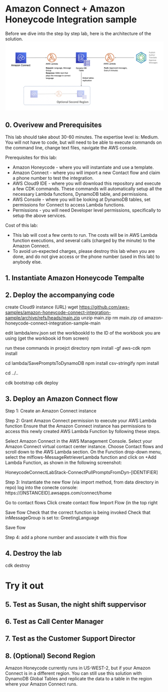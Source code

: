 # Amazon Connect + Amazon Honeycode Integration sample

Before we dive into the step by step lab, here is the architecture of the solution.
![Architecture Diagram](media/architecture-diagram.png)

## 0. Overivew and Prerequisites 
This lab should take about 30-60 minutes. The expertise level is: Medium. You will
not have to code, but will need to be able to execute commands on the command line, 
change text files, navigate the AWS console. 

Prerequisites for this lab:
- Amazon Honeycode - where you will instantiate and use a template.
- Amazon Connect - where you will import a new Contact flow and claim a phone number
  to test the integration.
- AWS Cloud9 IDE - where you will download this repository and execute a few CDK
  commands. These commands will automatically setup all the necessary Lambda 
  functions, DynamoDB table, and permissions.
- AWS Console - where you will be looking at DynamoDB tables, set permissions for 
  Connect to access Lambda functions.
- Permissions - you will need Developer level permissions, specifically to setup
  the above services.

Cost of this lab:
- This lab will cost a few cents to run. The costs will be in AWS Lambda function 
  executions, and several calls (charged by the minute) to the Amazon Connect.
- To avoid un-expected charges, please destroy this lab when you are done, and do not 
  give access or the phone number (used in this lab) to anybody else.

## 1. Instantiate Amazon Honeycode Tempalte 

## 2. Deploy the accompanying code

create Cloud9 instance (URL)
wget https://github.com/aws-samples/amazon-honeycode-connect-integration-sample/archive/refs/heads/main.zip
unzip main.zip
rm main.zip 
cd amazon-honeycode-connect-integration-sample-main

edit lambda/env.json
set the workbookId to the ID of the workbook you are using
(get the workbook id from screen)

run these commands in proejct directory
npm install -gf aws-cdk
npm install

cd lambda/SavePromptsToDynamoDB
npm install csv-stringify
npm install 


cd ../..

cdk bootstrap
cdk deploy





## 3. Deploy an Amazon Connect flow 

Step 1: Create an Amazon Connect instance 

Step 2: Grant Amazon Connect permission to execute your AWS Lambda function
Ensure that the Amazon Connect instance has permissions to access this newly created AWS Lambda Function by following these steps.

Select Amazon Connect in the AWS Management Console.
Select your Amazon Connect virtual contact center instance.
Choose Contact flows and scroll down to the AWS Lambda section.
On the Function drop-down menu, select the mlflows-MessageRetrieverLambda function and click on +Add Lambda Function, as shown in the following screenshot:

HoneycodeConnectLabStack-ConnectPullPromptsFromDyn-[IDENTIFIER]

Step 3: Instantiate the new flow
(via import method, from data directory in repo)
log into the conecte console:
https://[INSTANCEID].awsapps.com/connect/home

Go to contact flows
Click create contact flow
Import Flow (in the top right 

Save flow 
Check that the correct function is being invoked 
Check that inMessageGroup is set to: GreetingLanguage

Save flow 


Step 4: add a phone number and associate it with this flow 






## 4. Destroy the lab

cdk destroy


# Try it out

## 5. Test as Susan, the night shift suppervisor

## 6. Test as Call Center Manager 

## 7. Test as the Customer Support Director

## 8. (Optional) Second Region

Amazon Honeycode currently runs in US-WEST-2, but if your Amazon Connect is in a 
different region. You can still use this solution with DynamoDB Global Tables and 
replicate the data to a table in the region where your Amazon Connect runs.


